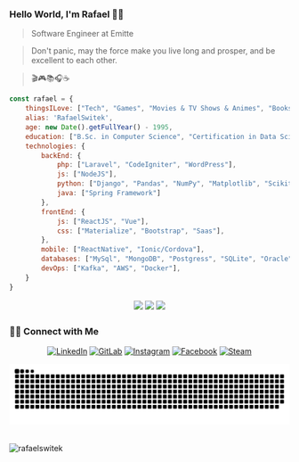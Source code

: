 ### Hello World, I'm Rafael 👨‍💻

> Software Engineer at Emitte

>Don't panic, may the force make you live long and prosper, and be excellent to each other.

>🎬🎮📚🎧☕
```javascript
const rafael = {
    thingsILove: ["Tech", "Games", "Movies & TV Shows & Animes", "Books & HQs & Mangas", "Music & Podcasts", "Coffee"],
    alias: 'RafaelSwitek',
    age: new Date().getFullYear() - 1995,
    education: ["B.Sc. in Computer Science", "Certification in Data Science and Big Data Analytics"],
    technologies: {
        backEnd: {
            php: ["Laravel", "CodeIgniter", "WordPress"],
            js: ["NodeJS"],
            python: ["Django", "Pandas", "NumPy", "Matplotlib", "Scikit-Learn"],
            java: ["Spring Framework"]
        },
        frontEnd: {
            js: ["ReactJS", "Vue"],
            css: ["Materialize", "Bootstrap", "Saas"],
        },
        mobile: ["ReactNative", "Ionic/Cordova"],
        databases: ["MySql", "MongoDB", "Postgress", "SQLite", "Oracle"],
        devOps: ["Kafka", "AWS", "Docker"],
    }
}
```

 <div align="center"
  <a href="https://github.com/rafaelswitek">
  <img align="center" height="180em" src="https://github-readme-stats.vercel.app/api?username=rafaelswitek&show_icons=true&theme=dark&include_all_commits=true&count_private=true"/>
  <img align="center" height="180em" src="https://github-readme-stats.vercel.app/api/top-langs?username=rafaelswitek&layout=compact&langs_count=10&theme=dark"/>
  <img align="center" height="180em" src="https://github-readme-stats.vercel.app/api/wakatime?username=rafaelswitek&theme=dark"/>
  </a>
</div>
  
##
 <h3> 🤝🏻 Connect with Me </h3>

<p align="center">
<a href="https://www.linkedin.com/in/rafaelswitek" target="_blank"><img alt="LinkedIn" src="https://img.shields.io/badge/LinkedIn-@rafaelswitek-blue?style=flat&logo=linkedin"></a>
 <a href="https://gitlab.com/competi_rafael" target="_blank"><img alt="GitLab" src="https://img.shields.io/badge/GitLab-@competi_rafael-blue?style=flat&logo=GitLab"></a>
 <a href="https://instagram.com/rafaelswitek" target="_blank"><img alt="Instagram" src="https://img.shields.io/badge/Instagram-@rafaelswitek-blue?style=flat&logo=Instagram"></a>
<a href="https://facebook.com/rafaelswitek" target="_blank"><img alt="Facebook" src="https://img.shields.io/badge/Facebook-@rafaelswitek-blue?style=flat&logo=Facebook"></a>
<a href="https://steamcommunity.com/id/rafaelswitek" target="_blank"><img alt="Steam" src="https://img.shields.io/badge/Steam-@rafaelswitek-blue?style=flat&logo=Steam"></a>
</p>
<div> 
   
  ![Snake animation](https://github.com/rafaelswitek/rafaelswitek/blob/output/github-contribution-grid-snake.svg)
 
</div>
</br>
<img src="https://komarev.com/ghpvc/?username=rafaelswitek" alt="rafaelswitek" />
